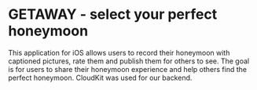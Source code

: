 # GETAWAY - select your perfect honeymoon

This application for iOS allows users to record their honeymoon with captioned pictures, rate them and publish them for others to see. The goal is for users to share their honeymoon experience and help others find the perfect honeymoon. CloudKit was used for our backend.